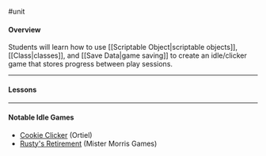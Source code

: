 #unit

#### Overview

Students will learn how to use [[Scriptable Object|scriptable objects]], [[Class|classes]], and [[Save Data|game saving]] to create an idle/clicker game that stores progress between play sessions.

---
#### Lessons


----
#### Notable Idle Games

- [Cookie Clicker](https://store.steampowered.com/app/1454400/Cookie_Clicker/) (Ortiel)
- [Rusty's Retirement](https://store.steampowered.com/app/2666510/Rustys_Retirement/) (Mister Morris Games)